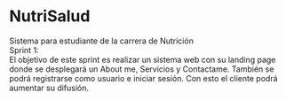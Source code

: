 # NutriSalud
Sistema para estudiante de la carrera de Nutrición
<br>
Sprint 1:<br>
El objetivo de este sprint es realizar un sistema web con su landing page donde se desplegará un About me, Servicios y Contactame. 
También se podrá registrarse como usuario e iniciar sesión. Con esto el cliente podrá aumentar su difusión.


